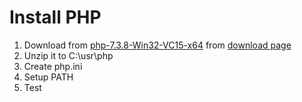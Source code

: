 # Install PHP

1. Download from [php-7.3.8-Win32-VC15-x64](https://windows.php.net/downloads/releases/php-7.3.8-Win32-VC15-x64.zip) from [download page](https://windows.php.net/download/)
2. Unzip it to C:\usr\php
3. Create php.ini
4. Setup PATH
4. Test

